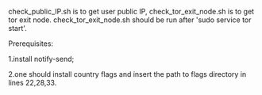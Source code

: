check_public_IP.sh is to get user public IP, check_tor_exit_node.sh is to get tor exit node.
check_tor_exit_node.sh should be run after 'sudo service tor start'.

Prerequisites:

1.install notify-send;

2.one should install country flags and insert the path to flags directory in lines 22,28,33.
